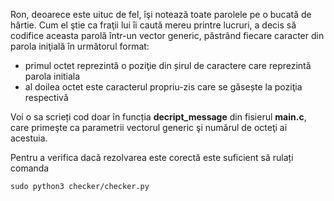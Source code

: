 Ron, deoarece este uituc de fel, îşi notează toate parolele pe o bucată de hârtie. Cum el ştie ca fraţii lui îi caută mereu printre lucruri, a decis să codifice aceasta parolă într-un vector generic, păstrând fiecare caracter din parola iniţială în următorul format:
* primul octet reprezintă o poziţie din șirul de caractere care reprezintă parola initiala
* al doilea octet este caracterul propriu-zis care se găsește la poziţia respectivă

Voi o sa scrieți cod doar în funcția **decript_message** din fisierul **main.c**, care primeşte ca parametrii vectorul generic şi numărul de octeţi ai acestuia. 

Pentru a verifica dacă rezolvarea este corectă este suficient să rulați comanda 

```
sudo python3 checker/checker.py
```